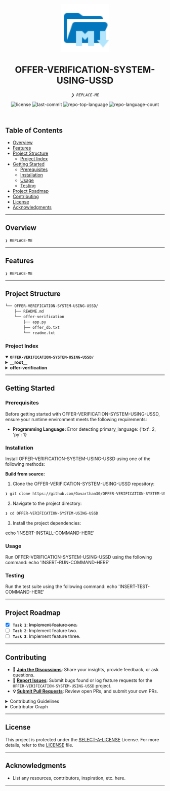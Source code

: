 <p align="center">
    <img src="https://raw.githubusercontent.com/PKief/vscode-material-icon-theme/ec559a9f6bfd399b82bb44393651661b08aaf7ba/icons/folder-markdown-open.svg" align="center" width="30%">
</p>
<p align="center"><h1 align="center">OFFER-VERIFICATION-SYSTEM-USING-USSD</h1></p>
<p align="center">
	<em><code>❯ REPLACE-ME</code></em>
</p>
<p align="center">
	<img src="https://img.shields.io/github/license/Govarthan30/OFFER-VERIFICATION-SYSTEM-USING-USSD?style=default&logo=opensourceinitiative&logoColor=white&color=0080ff" alt="license">
	<img src="https://img.shields.io/github/last-commit/Govarthan30/OFFER-VERIFICATION-SYSTEM-USING-USSD?style=default&logo=git&logoColor=white&color=0080ff" alt="last-commit">
	<img src="https://img.shields.io/github/languages/top/Govarthan30/OFFER-VERIFICATION-SYSTEM-USING-USSD?style=default&color=0080ff" alt="repo-top-language">
	<img src="https://img.shields.io/github/languages/count/Govarthan30/OFFER-VERIFICATION-SYSTEM-USING-USSD?style=default&color=0080ff" alt="repo-language-count">
</p>
<p align="center"><!-- default option, no dependency badges. -->
</p>
<p align="center">
	<!-- default option, no dependency badges. -->
</p>
<br>

##  Table of Contents

- [ Overview](#-overview)
- [ Features](#-features)
- [ Project Structure](#-project-structure)
  - [ Project Index](#-project-index)
- [ Getting Started](#-getting-started)
  - [ Prerequisites](#-prerequisites)
  - [ Installation](#-installation)
  - [ Usage](#-usage)
  - [ Testing](#-testing)
- [ Project Roadmap](#-project-roadmap)
- [ Contributing](#-contributing)
- [ License](#-license)
- [ Acknowledgments](#-acknowledgments)

---

##  Overview

<code>❯ REPLACE-ME</code>

---

##  Features

<code>❯ REPLACE-ME</code>

---

##  Project Structure

```sh
└── OFFER-VERIFICATION-SYSTEM-USING-USSD/
    ├── README.md
    └── offer-verification
        ├── app.py
        ├── offer_db.txt
        └── readme.txt
```


###  Project Index
<details open>
	<summary><b><code>OFFER-VERIFICATION-SYSTEM-USING-USSD/</code></b></summary>
	<details> <!-- __root__ Submodule -->
		<summary><b>__root__</b></summary>
		<blockquote>
			<table>
			</table>
		</blockquote>
	</details>
	<details> <!-- offer-verification Submodule -->
		<summary><b>offer-verification</b></summary>
		<blockquote>
			<table>
			<tr>
				<td><b><a href='https://github.com/Govarthan30/OFFER-VERIFICATION-SYSTEM-USING-USSD/blob/master/offer-verification/readme.txt'>readme.txt</a></b></td>
				<td><code>❯ REPLACE-ME</code></td>
			</tr>
			<tr>
				<td><b><a href='https://github.com/Govarthan30/OFFER-VERIFICATION-SYSTEM-USING-USSD/blob/master/offer-verification/app.py'>app.py</a></b></td>
				<td><code>❯ REPLACE-ME</code></td>
			</tr>
			<tr>
				<td><b><a href='https://github.com/Govarthan30/OFFER-VERIFICATION-SYSTEM-USING-USSD/blob/master/offer-verification/offer_db.txt'>offer_db.txt</a></b></td>
				<td><code>❯ REPLACE-ME</code></td>
			</tr>
			</table>
		</blockquote>
	</details>
</details>

---
##  Getting Started

###  Prerequisites

Before getting started with OFFER-VERIFICATION-SYSTEM-USING-USSD, ensure your runtime environment meets the following requirements:

- **Programming Language:** Error detecting primary_language: {'txt': 2, 'py': 1}


###  Installation

Install OFFER-VERIFICATION-SYSTEM-USING-USSD using one of the following methods:

**Build from source:**

1. Clone the OFFER-VERIFICATION-SYSTEM-USING-USSD repository:
```sh
❯ git clone https://github.com/Govarthan30/OFFER-VERIFICATION-SYSTEM-USING-USSD
```

2. Navigate to the project directory:
```sh
❯ cd OFFER-VERIFICATION-SYSTEM-USING-USSD
```

3. Install the project dependencies:

echo 'INSERT-INSTALL-COMMAND-HERE'



###  Usage
Run OFFER-VERIFICATION-SYSTEM-USING-USSD using the following command:
echo 'INSERT-RUN-COMMAND-HERE'

###  Testing
Run the test suite using the following command:
echo 'INSERT-TEST-COMMAND-HERE'

---
##  Project Roadmap

- [X] **`Task 1`**: <strike>Implement feature one.</strike>
- [ ] **`Task 2`**: Implement feature two.
- [ ] **`Task 3`**: Implement feature three.

---

##  Contributing

- **💬 [Join the Discussions](https://github.com/Govarthan30/OFFER-VERIFICATION-SYSTEM-USING-USSD/discussions)**: Share your insights, provide feedback, or ask questions.
- **🐛 [Report Issues](https://github.com/Govarthan30/OFFER-VERIFICATION-SYSTEM-USING-USSD/issues)**: Submit bugs found or log feature requests for the `OFFER-VERIFICATION-SYSTEM-USING-USSD` project.
- **💡 [Submit Pull Requests](https://github.com/Govarthan30/OFFER-VERIFICATION-SYSTEM-USING-USSD/blob/main/CONTRIBUTING.md)**: Review open PRs, and submit your own PRs.

<details closed>
<summary>Contributing Guidelines</summary>

1. **Fork the Repository**: Start by forking the project repository to your github account.
2. **Clone Locally**: Clone the forked repository to your local machine using a git client.
   ```sh
   git clone https://github.com/Govarthan30/OFFER-VERIFICATION-SYSTEM-USING-USSD
   ```
3. **Create a New Branch**: Always work on a new branch, giving it a descriptive name.
   ```sh
   git checkout -b new-feature-x
   ```
4. **Make Your Changes**: Develop and test your changes locally.
5. **Commit Your Changes**: Commit with a clear message describing your updates.
   ```sh
   git commit -m 'Implemented new feature x.'
   ```
6. **Push to github**: Push the changes to your forked repository.
   ```sh
   git push origin new-feature-x
   ```
7. **Submit a Pull Request**: Create a PR against the original project repository. Clearly describe the changes and their motivations.
8. **Review**: Once your PR is reviewed and approved, it will be merged into the main branch. Congratulations on your contribution!
</details>

<details closed>
<summary>Contributor Graph</summary>
<br>
<p align="left">
   <a href="https://github.com{/Govarthan30/OFFER-VERIFICATION-SYSTEM-USING-USSD/}graphs/contributors">
      <img src="https://contrib.rocks/image?repo=Govarthan30/OFFER-VERIFICATION-SYSTEM-USING-USSD">
   </a>
</p>
</details>

---

##  License

This project is protected under the [SELECT-A-LICENSE](https://choosealicense.com/licenses) License. For more details, refer to the [LICENSE](https://choosealicense.com/licenses/) file.

---

##  Acknowledgments

- List any resources, contributors, inspiration, etc. here.

---
